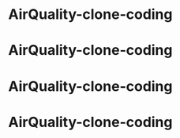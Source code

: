 # AirQuality-clone-coding
# AirQuality-clone-coding
# AirQuality-clone-coding
# AirQuality-clone-coding
